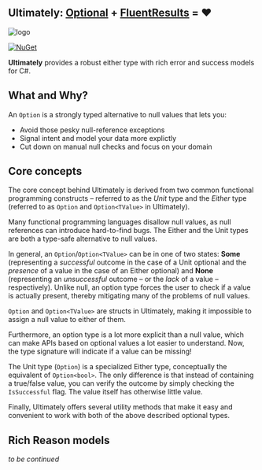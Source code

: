 Ultimately: [Optional](https://github.com/nlkl/Optional) + [FluentResults](https://github.com/altmann/FluentResults) = ❤
-

![logo](https://github.com/silkfire/Ultimately/blob/master/img/logo.png)

[![NuGet](https://img.shields.io/nuget/v/Ultimately.svg)](https://www.nuget.org/packages/Ultimately)

**Ultimately** provides a robust either type with rich error and success models for C#.

## What and Why?

An `Option` is a strongly typed alternative to null values that lets you:

* Avoid those pesky null-reference exceptions
* Signal intent and model your data more explictly
* Cut down on manual null checks and focus on your domain

## Core concepts

The core concept behind Ultimately is derived from two common functional programming constructs – referred to as the *Unit* type and the *Either* type (referred to as `Option` and `Option<TValue>` in Ultimately).

Many functional programming languages disallow null values, as null references can introduce hard-to-find bugs. The Either and the Unit types are both a type-safe alternative to null values.

In general, an `Option`/`Option<TValue>` can be in one of two states: **Some** (representing a *successful* outcome in the case of a Unit optional and the *presence* of a value in the case of an Either optional) and **None** (representing an *unsuccessful* outcome – or the *lack* of a value – respectively). Unlike null, an option type forces the user to check if a value is actually present, thereby mitigating many of the problems of null values.

`Option` and `Option<TValue>` are structs in Ultimately, making it impossible to assign a null value to either of them.

Furthermore, an option type is a lot more explicit than a null value, which can make APIs based on optional values a lot easier to understand. Now, the type signature will indicate if a value can be missing!

The Unit type (`Option`) is a specialized Either type, conceptually the equivalent of `Option<bool>`. The only difference is that instead of containing a true/false value, you can verify the outcome by simply checking the `IsSuccessful` flag. The value itself has otherwise little value.

Finally, Ultimately offers several utility methods that make it easy and convenient to work with both of the above described optional types.

## Rich Reason models

*to be continued*
